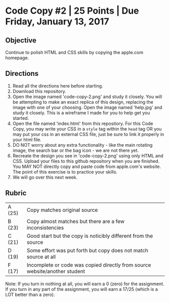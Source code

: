 <h1>Code Copy #2 | 25 Points | Due Friday, January 13, 2017</h1>

<h2>Objective</h2>
<p>Continue to polish HTML and CSS skills by copying the apple.com homepage.</p>

<h2>Directions</h2>
<ol>
  <li>Read all the directions here before starting.</li>
  <li>Download this repository.</li>
  <li>Open the image named 'code-copy-2.png' and study it closely. You will be attempting to make an exact replica of this design, replacing the image with one of your choosing. Open the image named 'help.jpg' and study it closely. This is a wireframe I made for you to help get you started.</li>
  <li>Open the file named 'index.html' from this repository. For this Code Copy, you may write your CSS in a <code>style</code> tag within the <code>head</code> tag OR you may put your css in an external CSS file, just be sure to link it properly in your html file.</li>
  <li>DO NOT worry about any extra functionality - like the main rotating image, the search bar or the bag icon - we are not there yet.</li>
  <li>Recreate the design you see in 'code-copy-2.png' using only HTML and CSS. Upload your files to this github repository when you are finished. You MAY NOT directly copy and paste code from apple.com's website. The point of this exercise is to practice your skills.</li>
  <li>We will go over this next week.</li>
</ol>

<h2>Rubric</h2>
<table>
  <tr>
    <td>A (25)</td>
    <td>Copy matches original source</td>
  <tr>  
    <td>B (23)</td>
    <td>Copy almost matches but there are a few inconsistencies</td>
  <tr>  
    <td>C (21)</td>
    <td>Good start but the copy is noticibly different from the source</td>
  <tr>  
    <td>D (19)</td>
    <td>Some effort was put forth but copy does not match source at all</td>
  <tr>  
    <td>F (17)</td>
    <td>Incomplete or code was copied directly from source website/another student</td>
  </tr>
</table>

<p>Note: If you turn in nothing at all, you will earn a 0 (zero) for the assignment. If you turn in any part of the assignment, you will earn a 17/25 (which is a LOT better than a zero).</p>
